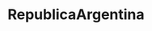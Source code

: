 ---
title: RepublicaArgentina
crosslinks:
- argentina
- Argentinacirclejerk
- MemeEconomy
- csshelp
- ArgEntos
- UpliftingNews
---
